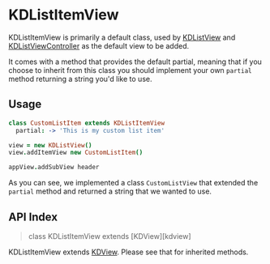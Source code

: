 
# KDListItemView

KDListItemView is primarily a default class, used by 
[KDListView](./kdlistview.md) and 
[KDListViewController](./kdlistviewcontroller.md) as the default view to be 
added.

It comes with a method that provides the default partial, meaning that if you 
choose to inherit from this class you should implement your own `partial` 
method returning a string you'd like to use.

## Usage

```coffee
class CustomListItem extends KDListItemView
  partial: -> 'This is my custom list item'

view = new KDListView()
view.addItemView new CustomListItem()

appView.addSubView header
```

As you can see, we implemented a class `CustomListView` that extended the 
`partial` method and returned a string that we wanted to use.

## API Index

> class KDListItemView extends [KDView][kdview]

KDListItemView extends [KDView](./kdview.md). Please see that for inherited 
methods.
